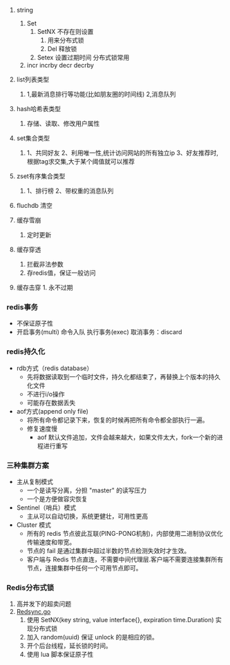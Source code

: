 1.  string
	1.  Set 
		1. SetNX 不存在则设置 
			1. 用来分布式锁
			2. Del 释放锁
		2. Setex 设置过期时间 分布式锁常用
	3.  incr incrby decr decrby

3.  list列表类型
	1.  1,最新消息排行等功能(比如朋友圈的时间线) 2,消息队列

4.  hash哈希表类型
	1.  存储、读取、修改用户属性

5.  set集合类型
	1.  1、共同好友 2、利用唯一性,统计访问网站的所有独立ip 3、好友推荐时,根据tag求交集,大于某个阈值就可以推荐

6.  zset有序集合类型
	1.  1、排行榜 2、带权重的消息队列

7.  fluchdb 清空
8.  缓存雪崩
	1.  定时更新

9.  缓存穿透
	1.  拦截非法参数
	2.  存redis值，保证一般访问

10.  缓存击穿
	1.  永不过期


### redis事务
- 不保证原子性
- 开启事务(multi) 命令入队 执行事务(exec)  取消事务：discard

### redis持久化
- rdb方式（redis database）
	- 先将数据读取到一个临时文件，持久化都结束了，再替换上个版本的持久化文件
	- 不进行i/o操作
	- 可能存在数据丢失
- aof方式(append only file)
	- 将所有命令都记录下来，恢复的时候再把所有命令都全部执行一遍。
	- 修复速度慢
		- aof 默认文件追加，文件会越来越大，如果文件太大，fork一个新的进程进行重写

### 三种集群方案

- 主从复制模式
	- 一个是读写分离，分担 "master" 的读写压力
	- 一个是方便做容灾恢复
- Sentinel（哨兵）模式
	- 主从可以自动切换，系统更健壮，可用性更高
- Cluster 模式
	- 所有的 redis 节点彼此互联(PING-PONG机制)，内部使用二进制协议优化传输速度和带宽。
	- 节点的 fail 是通过集群中超过半数的节点检测失效时才生效。
	- 客户端与 Redis 节点直连，不需要中间代理层.客户端不需要连接集群所有节点，连接集群中任何一个可用节点即可。

### Redis分布式锁
1. 高并发下的超卖问题
2. [Redsync.go](https://github.com/hjr265/redsync.go)
	1. 使用 SetNX(key string, value interface{}, expiration time.Duration) 实现分布式锁
	2. 加入 random(uuid) 保证 unlock 的是相应的锁。
	3. 开个后台线程，延长锁的时间。
	4. 使用 lua 脚本保证原子性 